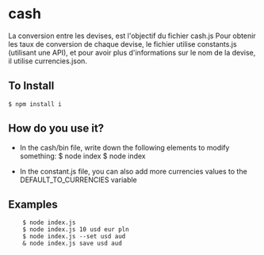 # cash

La conversion entre les devises, est l'objectif du fichier cash.js
Pour obtenir les taux de conversion de chaque devise, le fichier utilise constants.js (utilisant une API), et pour avoir plus d'informations sur le nom de la devise, il utilise currencies.json.

## To Install 

```
$ npm install i
```

## How do you use it?

- In the cash/bin file, write down the following elements to modify something:
		$ node index <amount> <from> <to>
		$ node index <options>

- In the constant.js file, you can also add more currencies values to the DEFAULT_TO_CURRENCIES variable

## Examples

		$ node index.js 
		$ node index.js 10 usd eur pln
		$ node index.js --set usd aud
		& node index.js save usd aud